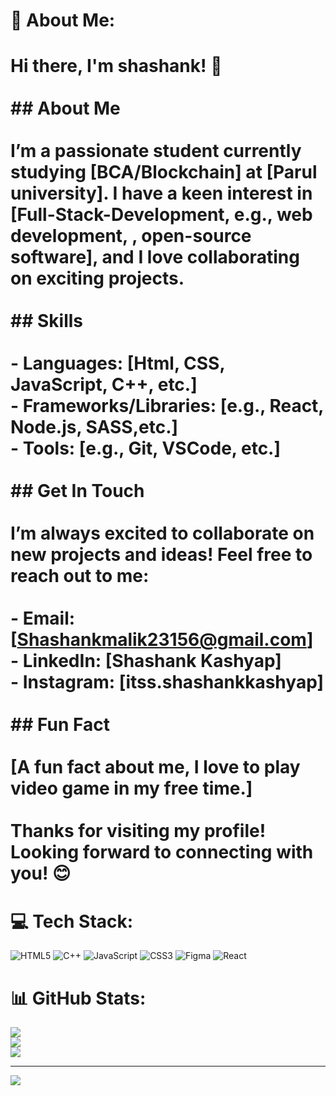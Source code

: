 # 💫 About Me:
# Hi there, I'm shashank! 👋<br><br>## About Me<br><br>I’m a passionate student currently studying [BCA/Blockchain] at [Parul university]. I have a keen interest in [Full-Stack-Development, e.g., web development, , open-source software], and I love collaborating on exciting projects.<br><br>## Skills<br><br>- **Languages:** [Html, CSS, JavaScript, C++, etc.]<br>- **Frameworks/Libraries:** [e.g., React, Node.js, SASS,etc.]<br>- **Tools:** [e.g., Git,  VSCode, etc.]<br><br>## Get In Touch<br><br>I’m always excited to collaborate on new projects and ideas! Feel free to reach out to me:<br><br>- Email: [Shashankmalik23156@gmail.com]<br>- LinkedIn: [Shashank Kashyap]<br>- Instagram: [itss.shashankkashyap]<br><br>## Fun Fact<br><br>[A fun fact about me, I love to play video game in my free time.]<br><br>Thanks for visiting my profile! Looking forward to connecting with you! 😊<br>


# 💻 Tech Stack:
![HTML5](https://img.shields.io/badge/html5-%23E34F26.svg?style=for-the-badge&logo=html5&logoColor=white) ![C++](https://img.shields.io/badge/c++-%2300599C.svg?style=for-the-badge&logo=c%2B%2B&logoColor=white) ![JavaScript](https://img.shields.io/badge/javascript-%23323330.svg?style=for-the-badge&logo=javascript&logoColor=%23F7DF1E) ![CSS3](https://img.shields.io/badge/css3-%231572B6.svg?style=for-the-badge&logo=css3&logoColor=white) ![Figma](https://img.shields.io/badge/figma-%23F24E1E.svg?style=for-the-badge&logo=figma&logoColor=white) ![React](https://img.shields.io/badge/react-%2320232a.svg?style=for-the-badge&logo=react&logoColor=%2361DAFB)
# 📊 GitHub Stats:
![](https://github-readme-stats.vercel.app/api?username=Shashank4516&theme=dark&hide_border=false&include_all_commits=false&count_private=false)<br/>
![](https://github-readme-streak-stats.herokuapp.com/?user=Shashank4516&theme=dark&hide_border=false)<br/>
![](https://github-readme-stats.vercel.app/api/top-langs/?username=Shashank4516&theme=dark&hide_border=false&include_all_commits=false&count_private=false&layout=compact)

---
[![](https://visitcount.itsvg.in/api?id=Shashank4516&icon=0&color=0)](https://visitcount.itsvg.in)

<!-- Proudly created with GPRM ( https://gprm.itsvg.in ) -->
